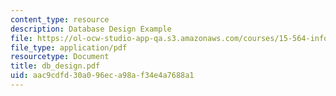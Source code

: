 ```yaml
---
content_type: resource
description: Database Design Example
file: https://ol-ocw-studio-app-qa.s3.amazonaws.com/courses/15-564-information-technology-i-spring-2003/aac9cdfd30a096eca98af34e4a7688a1_db_design.pdf
file_type: application/pdf
resourcetype: Document
title: db_design.pdf
uid: aac9cdfd-30a0-96ec-a98a-f34e4a7688a1
---
```

